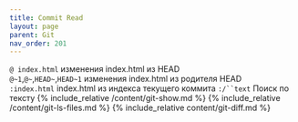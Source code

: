 ```yaml
---
title: Commit Read
layout: page
parent: Git
nav_order: 201
---
```

`@ index.html` изменения index.html из HEAD  
`@~1`,`@~`,`HEAD~`,`HEAD~1` изменения index.html из родителя HEAD  
`:index.html` index.html из индекса текущего коммита
`:/``text` Поиск по тексту
{% include_relative /content/git-show.md %}
{% include_relative /content/git-ls-files.md %}
{% include_relative content/git-diff.md %} 